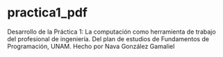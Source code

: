 # practica1_pdf
Desarrollo de la Práctica 1: La computación como herramienta de trabajo del profesional de ingeniería. Del plan de estudios de Fundamentos de Programación, UNAM. Hecho por Nava González Gamaliel
